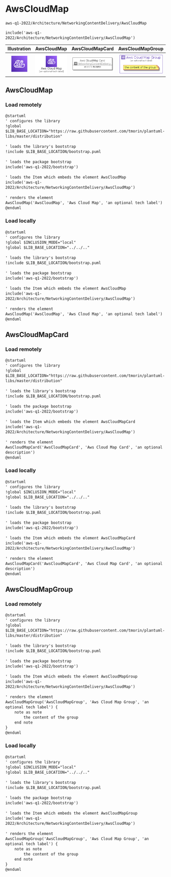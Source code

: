 # AwsCloudMap


```text
aws-q1-2022/Architecture/NetworkingContentDelivery/AwsCloudMap
```

```text
include('aws-q1-2022/Architecture/NetworkingContentDelivery/AwsCloudMap')
```



| Illustration | AwsCloudMap | AwsCloudMapCard | AwsCloudMapGroup |
| :---: | :---: | :---: | :---: |
| ![illustration for Illustration](../../../aws-q1-2022/Architecture/NetworkingContentDelivery/AwsCloudMap.png) | ![illustration for AwsCloudMap](../../../aws-q1-2022/Architecture/NetworkingContentDelivery/AwsCloudMap.Local.png) | ![illustration for AwsCloudMapCard](../../../aws-q1-2022/Architecture/NetworkingContentDelivery/AwsCloudMapCard.Local.png) | ![illustration for AwsCloudMapGroup](../../../aws-q1-2022/Architecture/NetworkingContentDelivery/AwsCloudMapGroup.Local.png) |




## AwsCloudMap

### Load remotely
```plantuml
@startuml
' configures the library
!global $LIB_BASE_LOCATION="https://raw.githubusercontent.com/tmorin/plantuml-libs/master/distribution"

' loads the library's bootstrap
!include $LIB_BASE_LOCATION/bootstrap.puml

' loads the package bootstrap
include('aws-q1-2022/bootstrap')

' loads the Item which embeds the element AwsCloudMap
include('aws-q1-2022/Architecture/NetworkingContentDelivery/AwsCloudMap')

' renders the element
AwsCloudMap('AwsCloudMap', 'Aws Cloud Map', 'an optional tech label')
@enduml
```

### Load locally
```plantuml
@startuml
' configures the library
!global $INCLUSION_MODE="local"
!global $LIB_BASE_LOCATION="../../.."

' loads the library's bootstrap
!include $LIB_BASE_LOCATION/bootstrap.puml

' loads the package bootstrap
include('aws-q1-2022/bootstrap')

' loads the Item which embeds the element AwsCloudMap
include('aws-q1-2022/Architecture/NetworkingContentDelivery/AwsCloudMap')

' renders the element
AwsCloudMap('AwsCloudMap', 'Aws Cloud Map', 'an optional tech label')
@enduml
```

## AwsCloudMapCard

### Load remotely
```plantuml
@startuml
' configures the library
!global $LIB_BASE_LOCATION="https://raw.githubusercontent.com/tmorin/plantuml-libs/master/distribution"

' loads the library's bootstrap
!include $LIB_BASE_LOCATION/bootstrap.puml

' loads the package bootstrap
include('aws-q1-2022/bootstrap')

' loads the Item which embeds the element AwsCloudMapCard
include('aws-q1-2022/Architecture/NetworkingContentDelivery/AwsCloudMap')

' renders the element
AwsCloudMapCard('AwsCloudMapCard', 'Aws Cloud Map Card', 'an optional description')
@enduml
```

### Load locally
```plantuml
@startuml
' configures the library
!global $INCLUSION_MODE="local"
!global $LIB_BASE_LOCATION="../../.."

' loads the library's bootstrap
!include $LIB_BASE_LOCATION/bootstrap.puml

' loads the package bootstrap
include('aws-q1-2022/bootstrap')

' loads the Item which embeds the element AwsCloudMapCard
include('aws-q1-2022/Architecture/NetworkingContentDelivery/AwsCloudMap')

' renders the element
AwsCloudMapCard('AwsCloudMapCard', 'Aws Cloud Map Card', 'an optional description')
@enduml
```

## AwsCloudMapGroup

### Load remotely
```plantuml
@startuml
' configures the library
!global $LIB_BASE_LOCATION="https://raw.githubusercontent.com/tmorin/plantuml-libs/master/distribution"

' loads the library's bootstrap
!include $LIB_BASE_LOCATION/bootstrap.puml

' loads the package bootstrap
include('aws-q1-2022/bootstrap')

' loads the Item which embeds the element AwsCloudMapGroup
include('aws-q1-2022/Architecture/NetworkingContentDelivery/AwsCloudMap')

' renders the element
AwsCloudMapGroup('AwsCloudMapGroup', 'Aws Cloud Map Group', 'an optional tech label') {
    note as note
        the content of the group
    end note
}
@enduml
```

### Load locally
```plantuml
@startuml
' configures the library
!global $INCLUSION_MODE="local"
!global $LIB_BASE_LOCATION="../../.."

' loads the library's bootstrap
!include $LIB_BASE_LOCATION/bootstrap.puml

' loads the package bootstrap
include('aws-q1-2022/bootstrap')

' loads the Item which embeds the element AwsCloudMapGroup
include('aws-q1-2022/Architecture/NetworkingContentDelivery/AwsCloudMap')

' renders the element
AwsCloudMapGroup('AwsCloudMapGroup', 'Aws Cloud Map Group', 'an optional tech label') {
    note as note
        the content of the group
    end note
}
@enduml
```

